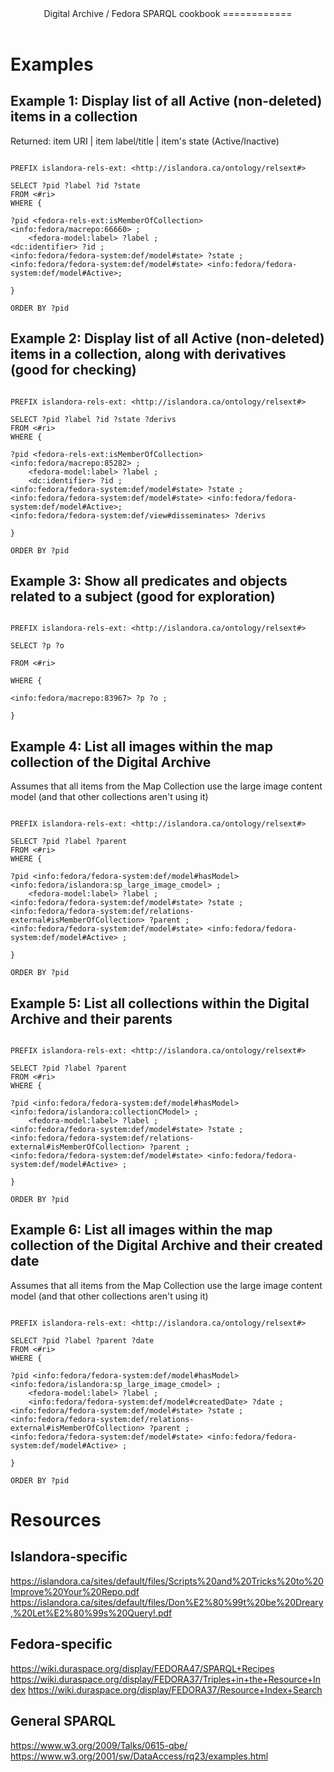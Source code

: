 <header>
Digital Archive / Fedora SPARQL cookbook
============
</header>
<main>

# Examples 
## Example 1: Display list of all Active (non-deleted) items in a collection
Returned: item URI | item label/title | item's state (Active/Inactive) 

```sparql

PREFIX islandora-rels-ext: <http://islandora.ca/ontology/relsext#>

SELECT ?pid ?label ?id ?state
FROM <#ri>
WHERE {

?pid <fedora-rels-ext:isMemberOfCollection> <info:fedora/macrepo:66660> ;
	<fedora-model:label> ?label ;
<dc:identifier> ?id ;
<info:fedora/fedora-system:def/model#state> ?state ;
<info:fedora/fedora-system:def/model#state> <info:fedora/fedora-system:def/model#Active>;

}

ORDER BY ?pid
```

## Example 2: Display list of all Active (non-deleted) items in a collection, along with derivatives (good for checking)
```sparql

PREFIX islandora-rels-ext: <http://islandora.ca/ontology/relsext#>

SELECT ?pid ?label ?id ?state ?derivs
FROM <#ri>
WHERE {

?pid <fedora-rels-ext:isMemberOfCollection> <info:fedora/macrepo:85282> ;
	<fedora-model:label> ?label ;
	<dc:identifier> ?id ;
<info:fedora/fedora-system:def/model#state> ?state ;
<info:fedora/fedora-system:def/model#state> <info:fedora/fedora-system:def/model#Active>;
<info:fedora/fedora-system:def/view#disseminates> ?derivs

}

ORDER BY ?pid
```



## Example 3: Show all predicates and objects related to a subject (good for exploration) 

```sparql

PREFIX islandora-rels-ext: <http://islandora.ca/ontology/relsext#>

SELECT ?p ?o

FROM <#ri>

WHERE {

<info:fedora/macrepo:83967> ?p ?o ; 

}
```
## Example 4: List all images within the map collection of the Digital Archive
Assumes that all items from the Map Collection use the large image content model (and that other collections aren't using it)

```sparql

PREFIX islandora-rels-ext: <http://islandora.ca/ontology/relsext#>

SELECT ?pid ?label ?parent
FROM <#ri>
WHERE {

?pid <info:fedora/fedora-system:def/model#hasModel> <info:fedora/islandora:sp_large_image_cmodel> ;
    <fedora-model:label> ?label ;
<info:fedora/fedora-system:def/model#state> ?state ;
<info:fedora/fedora-system:def/relations-external#isMemberOfCollection> ?parent ;
<info:fedora/fedora-system:def/model#state> <info:fedora/fedora-system:def/model#Active> ;

}

ORDER BY ?pid
```

## Example 5: List all collections within the Digital Archive and their parents

```sparql

PREFIX islandora-rels-ext: <http://islandora.ca/ontology/relsext#>

SELECT ?pid ?label ?parent
FROM <#ri>
WHERE {

?pid <info:fedora/fedora-system:def/model#hasModel> <info:fedora/islandora:collectionCModel> ;
    <fedora-model:label> ?label ;
<info:fedora/fedora-system:def/model#state> ?state ;
<info:fedora/fedora-system:def/relations-external#isMemberOfCollection> ?parent ;
<info:fedora/fedora-system:def/model#state> <info:fedora/fedora-system:def/model#Active> ;

}

ORDER BY ?pid
```
## Example 6: List all images within the map collection of the Digital Archive and their created date
Assumes that all items from the Map Collection use the large image content model (and that other collections aren't using it)

```sparql

PREFIX islandora-rels-ext: <http://islandora.ca/ontology/relsext#>

SELECT ?pid ?label ?parent ?date
FROM <#ri>
WHERE {

?pid <info:fedora/fedora-system:def/model#hasModel> <info:fedora/islandora:sp_large_image_cmodel> ;
    <fedora-model:label> ?label ;
    <info:fedora/fedora-system:def/model#createdDate> ?date ;
<info:fedora/fedora-system:def/model#state> ?state ;
<info:fedora/fedora-system:def/relations-external#isMemberOfCollection> ?parent ;
<info:fedora/fedora-system:def/model#state> <info:fedora/fedora-system:def/model#Active> ;

}

ORDER BY ?pid
```


# Resources
## Islandora-specific
https://islandora.ca/sites/default/files/Scripts%20and%20Tricks%20to%20Improve%20Your%20Repo.pdf
https://islandora.ca/sites/default/files/Don%E2%80%99t%20be%20Dreary,%20Let%E2%80%99s%20Query!.pdf
## Fedora-specific
https://wiki.duraspace.org/display/FEDORA47/SPARQL+Recipes
https://wiki.duraspace.org/display/FEDORA37/Triples+in+the+Resource+Index
https://wiki.duraspace.org/display/FEDORA37/Resource+Index+Search
## General SPARQL
https://www.w3.org/2009/Talks/0615-qbe/
https://www.w3.org/2001/sw/DataAccess/rq23/examples.html

</main>
